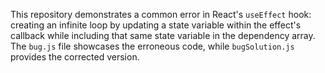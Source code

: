 This repository demonstrates a common error in React's `useEffect` hook: creating an infinite loop by updating a state variable within the effect's callback while including that same state variable in the dependency array. The `bug.js` file showcases the erroneous code, while `bugSolution.js` provides the corrected version.